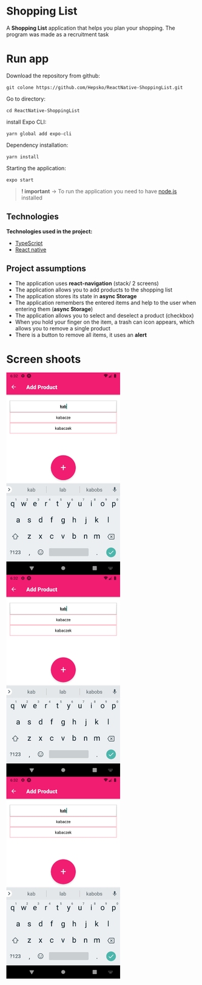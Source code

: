 # Shopping List

A **Shopping List** application that helps you plan your shopping.  The program was made as a recruitment task


# Run app
Download the repository from github:
```
git colone https://github.com/Hepsko/ReactNative-ShoppingList.git
```  
Go to directory:
```  
cd ReactNative-ShoppingList
```  
install Expo CLI:
```
yarn global add expo-cli
```  
Dependency installation:
```
yarn install
```  
Starting the application:
```
expo start
```  
> **! important** -> To run the application you need to have [node.js](https://nodejs.org/en/) installed
## Technologies

**Technologies used in the project:**
* [TypeScript](https://www.typescriptlang.org)
* [React native](https://reactnative.dev)

## Project assumptions
* The application uses **react-navigation** (stack/ 2 screens)
*  The application allows you to add products to the shopping list
* The application stores its state in **async Storage**
* The application remembers the entered items and help to the user when entering them (**async Storage**)
* The application allows you to select and deselect a product (checkbox)
* When you hold your finger on the item, a trash can icon appears, which allows you to remove a single product
* There is a button to remove all items, it uses an **alert**


# Screen shoots
<img style="float: left; margin-right: 10px;"  width="300" src="https://github.com/Hepsko/ReactNative-ShoppingList/blob/main/app_screenshots/Screenshot_1.png">
<img style="float: left; margin-right: 10px;" width="300" src="https://github.com/Hepsko/ReactNative-ShoppingList/blob/main/app_screenshots/Screenshot_1.png">
<img style="float: left; margin-right: 10px;"  width="300" src="https://github.com/Hepsko/ReactNative-ShoppingList/blob/main/app_screenshots/Screenshot_1.png">
